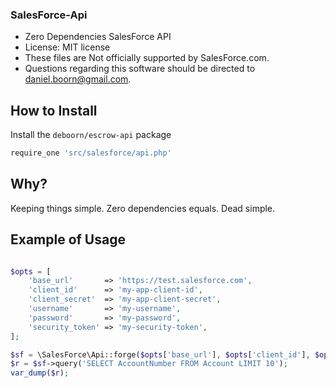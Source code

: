 ### SalesForce-Api

- Zero Dependencies SalesForce API
- License: MIT license
- These files are Not officially supported by SalesForce.com.
- Questions regarding this software should be directed to daniel.boorn@gmail.com.

How to Install
---------------

Install the `deboorn/escrow-api` package

```php
require_one 'src/salesforce/api.php'
```

Why?
---------------

Keeping things simple. Zero dependencies equals. Dead simple.

Example of Usage
---------------

```php

$opts = [
    'base_url'       => 'https://test.salesforce.com',
    'client_id'      => 'my-app-client-id',
    'client_secret'  => 'my-app-client-secret',
    'username'       => 'my-username',
    'password'       => 'my-password',
    'security_token' => 'my-security-token',
];

$sf = \SalesForce\Api::forge($opts['base_url'], $opts['client_id'], $opts['client_secret'], $opts['username'], $opts['password'], $opts['security_token']);
$r = $sf->query('SELECT AccountNumber FROM Account LIMIT 10');
var_dump($r);



```